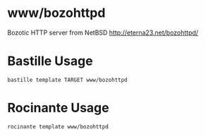 # www/bozohttpd
Bozotic HTTP server from NetBSD
http://eterna23.net/bozohttpd/

# Bastille Usage
```shell
bastille template TARGET www/bozohttpd
```

# Rocinante Usage
```shell
rocinante template www/bozohttpd
```
